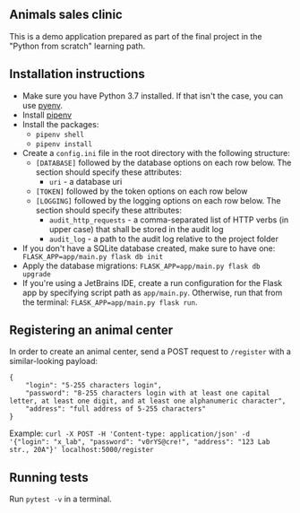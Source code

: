 ## Animals sales clinic
This is a demo application prepared as part of the final project in the "Python from scratch" learning path.

## Installation instructions
* Make sure you have Python 3.7 installed. If that isn't the case, you can use [pyenv](https://github.com/pyenv/pyenv).
* Install [pipenv](https://pypi.org/project/pipenv/)
* Install the packages:
    - `pipenv shell`
    - `pipenv install`
* Create a `config.ini` file in the root directory with the following structure:
    - `[DATABASE]` followed by the database options on each row below. The section should specify these attributes:
        * `uri` - a database uri
    - `[TOKEN]` followed by the token options on each row below
    - `[LOGGING]` followed by the logging options on each row below. The section should specify these attributes:
        * `audit_http_requests` - a comma-separated list of HTTP verbs (in upper case) that shall be stored in the audit log 
        * `audit_log` - a path to the audit log relative to the project folder
* If you don't have a SQLite database created, make sure to have one: ` FLASK_APP=app/main.py flask db init`
* Apply the database migrations: `FLASK_APP=app/main.py flask db upgrade`
* If you're using a JetBrains IDE, create a run configuration for the Flask app by specifying script path as `app/main.py`. Otherwise, run that from the terminal: `FLASK_APP=app/main.py flask run`.

## Registering an animal center
In order to create an animal center, send a POST request to `/register` with a similar-looking payload: 
```
{
    "login": "5-255 characters login",
    "password": "8-255 characters login with at least one capital letter, at least one digit, and at least one alphanumeric character",
    "address": "full address of 5-255 characters"
}
```
Example:
`curl -X POST -H 'Content-type: application/json' -d '{"login": "x_lab", "password": "v0rYS@cre!", "address": "123 Lab str., 20A"}' localhost:5000/register`

## Running tests
Run `pytest -v` in a terminal.
